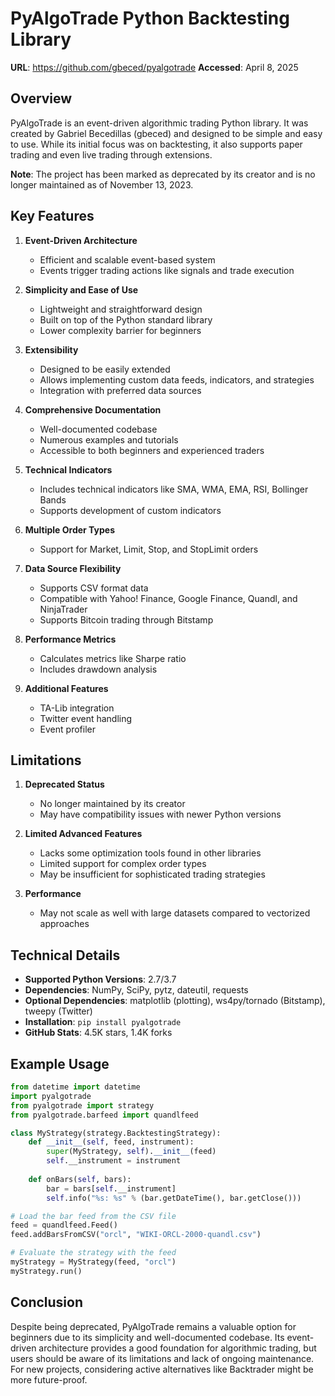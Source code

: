 # PyAlgoTrade Python Backtesting Library

**URL**: https://github.com/gbeced/pyalgotrade
**Accessed**: April 8, 2025

## Overview

PyAlgoTrade is an event-driven algorithmic trading Python library. It was created by Gabriel Becedillas (gbeced) and designed to be simple and easy to use. While its initial focus was on backtesting, it also supports paper trading and even live trading through extensions.

**Note**: The project has been marked as deprecated by its creator and is no longer maintained as of November 13, 2023.

## Key Features

1. **Event-Driven Architecture**
   - Efficient and scalable event-based system
   - Events trigger trading actions like signals and trade execution

2. **Simplicity and Ease of Use**
   - Lightweight and straightforward design
   - Built on top of the Python standard library
   - Lower complexity barrier for beginners

3. **Extensibility**
   - Designed to be easily extended
   - Allows implementing custom data feeds, indicators, and strategies
   - Integration with preferred data sources

4. **Comprehensive Documentation**
   - Well-documented codebase
   - Numerous examples and tutorials
   - Accessible to both beginners and experienced traders

5. **Technical Indicators**
   - Includes technical indicators like SMA, WMA, EMA, RSI, Bollinger Bands
   - Supports development of custom indicators

6. **Multiple Order Types**
   - Support for Market, Limit, Stop, and StopLimit orders

7. **Data Source Flexibility**
   - Supports CSV format data
   - Compatible with Yahoo! Finance, Google Finance, Quandl, and NinjaTrader
   - Supports Bitcoin trading through Bitstamp

8. **Performance Metrics**
   - Calculates metrics like Sharpe ratio
   - Includes drawdown analysis

9. **Additional Features**
   - TA-Lib integration
   - Twitter event handling
   - Event profiler

## Limitations

1. **Deprecated Status**
   - No longer maintained by its creator
   - May have compatibility issues with newer Python versions

2. **Limited Advanced Features**
   - Lacks some optimization tools found in other libraries
   - Limited support for complex order types
   - May be insufficient for sophisticated trading strategies

3. **Performance**
   - May not scale as well with large datasets compared to vectorized approaches

## Technical Details

- **Supported Python Versions**: 2.7/3.7
- **Dependencies**: NumPy, SciPy, pytz, dateutil, requests
- **Optional Dependencies**: matplotlib (plotting), ws4py/tornado (Bitstamp), tweepy (Twitter)
- **Installation**: `pip install pyalgotrade`
- **GitHub Stats**: 4.5K stars, 1.4K forks

## Example Usage

```python
from datetime import datetime
import pyalgotrade
from pyalgotrade import strategy
from pyalgotrade.barfeed import quandlfeed

class MyStrategy(strategy.BacktestingStrategy):
    def __init__(self, feed, instrument):
        super(MyStrategy, self).__init__(feed)
        self.__instrument = instrument
        
    def onBars(self, bars):
        bar = bars[self.__instrument]
        self.info("%s: %s" % (bar.getDateTime(), bar.getClose()))

# Load the bar feed from the CSV file
feed = quandlfeed.Feed()
feed.addBarsFromCSV("orcl", "WIKI-ORCL-2000-quandl.csv")

# Evaluate the strategy with the feed
myStrategy = MyStrategy(feed, "orcl")
myStrategy.run()
```

## Conclusion

Despite being deprecated, PyAlgoTrade remains a valuable option for beginners due to its simplicity and well-documented codebase. Its event-driven architecture provides a good foundation for algorithmic trading, but users should be aware of its limitations and lack of ongoing maintenance. For new projects, considering active alternatives like Backtrader might be more future-proof.